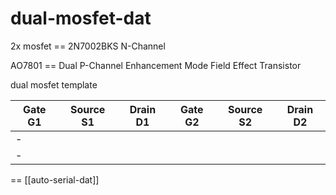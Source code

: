 
# dual-mosfet-dat

2x mosfet == 2N7002BKS N-Channel 

AO7801 == Dual P-Channel Enhancement Mode Field Effect Transistor


dual mosfet template 

| Gate G1 | Source S1 | Drain D1 | Gate G2 | Source S2 | Drain D2 |
| ------- | --------- | -------- | ------- | --------- | -------- |
| -       |           |          |         |           |          |
| -       |           |          |         |           |          |


== [[auto-serial-dat]]